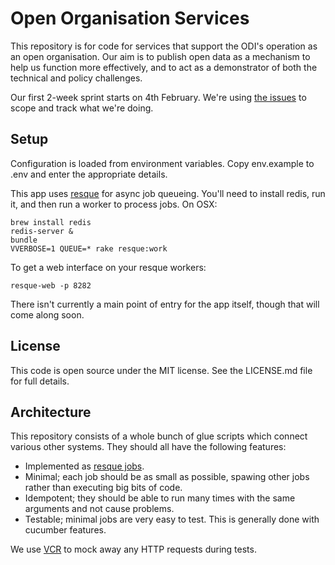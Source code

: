 # Open Organisation Services

This repository is for code for services that support the ODI's operation as an open organisation. Our aim is to publish open data as a mechanism to help us function more effectively, and to act as a demonstrator of both the technical and policy challenges.

Our first 2-week sprint starts on 4th February. We're using [the issues](https://github.com/theodi/open-orgn-services/issues) to scope and track what we're doing.

Setup
-----

Configuration is loaded from environment variables. Copy env.example to .env 
and enter the appropriate details.

This app uses [resque](https://github.com/defunkt/resque) for async job queueing. 
You'll need to install redis, run it, and then run a worker to process jobs. On OSX:

    brew install redis
    redis-server &
    bundle
    VVERBOSE=1 QUEUE=* rake resque:work

To get a web interface on your resque workers:

    resque-web -p 8282

There isn't currently a main point of entry for the app itself, though that will come along soon.

License
-------

This code is open source under the MIT license. See the LICENSE.md file for 
full details.

Architecture
------------

This repository consists of a whole bunch of glue scripts which connect various other systems. They should all have the following features:

* Implemented as [resque jobs](https://github.com/defunkt/resque#section_Jobs).
* Minimal; each job should be as small as possible, spawing other jobs rather than executing big bits of code.
* Idempotent; they should be able to run many times with the same arguments and not cause problems.
* Testable; minimal jobs are very easy to test. This is generally done with cucumber features.

We use [VCR](https://github.com/vcr/vcr) to mock away any HTTP requests during tests.